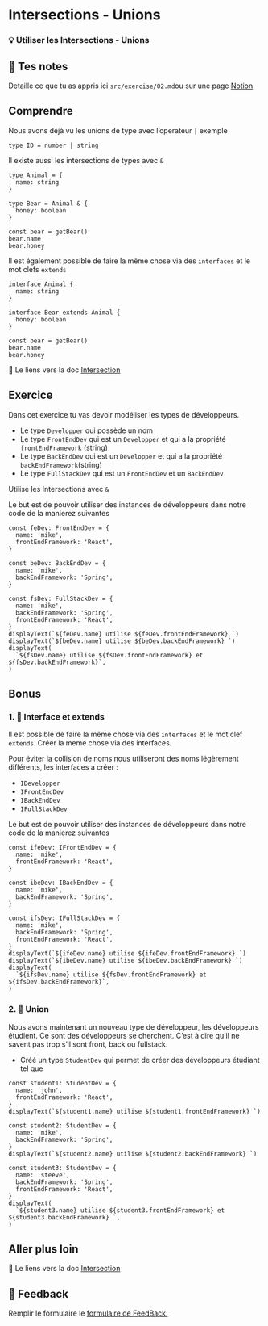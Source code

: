 # Intersections - Unions

### 💡 Utiliser les Intersections - Unions

## 📝 Tes notes

Detaille ce que tu as appris ici
`src/exercise/02.md`ou sur une page [Notion](https://go.mikecodeur.com/course-notes-template)

## Comprendre

Nous avons déjà vu les unions de type avec l’operateur `|` exemple

```tsx
type ID = number | string
```

Il existe aussi les intersections de types avec `&`

```tsx
type Animal = {
  name: string
}

type Bear = Animal & {
  honey: boolean
}

const bear = getBear()
bear.name
bear.honey
```

Il est également possible de faire la même chose via des `interfaces` et le mot
clefs `extends`

```tsx
interface Animal {
  name: string
}

interface Bear extends Animal {
  honey: boolean
}

const bear = getBear()
bear.name
bear.honey
```

📑 Le liens vers la doc
[Intersection](https://www.typescriptlang.org/docs/handbook/2/everyday-types.html#differences-between-type-aliases-and-interfaces)

## Exercice

Dans cet exercice tu vas devoir modéliser les types de développeurs.

- Le type `Developper` qui possède un nom
- Le type `FrontEndDev` qui est un `Developper` et qui a la propriété
  `frontEndFramework` (string)
- Le type `BackEndDev` qui est un `Developper` et qui a la propriété
  `backEndFramework`(string)
- Le type `FullStackDev` qui est un `FrontEndDev` et un `BackEndDev`

Utilise les Intersections avec `&`

Le but est de pouvoir utiliser des instances de développeurs dans notre code de
la manierez suivantes

```tsx
const feDev: FrontEndDev = {
  name: 'mike',
  frontEndFramework: 'React',
}

const beDev: BackEndDev = {
  name: 'mike',
  backEndFramework: 'Spring',
}

const fsDev: FullStackDev = {
  name: 'mike',
  backEndFramework: 'Spring',
  frontEndFramework: 'React',
}
displayText(`${feDev.name} utilise ${feDev.frontEndFramework} `)
displayText(`${beDev.name} utilise ${beDev.backEndFramework} `)
displayText(
  `${fsDev.name} utilise ${fsDev.frontEndFramework} et ${fsDev.backEndFramework}`,
)
```

## Bonus

### 1. 🚀 Interface et extends

Il est possible de faire la même chose via des `interfaces` et le mot clef
`extends`. Créer la meme chose via des interfaces.

Pour éviter la collision de noms nous utiliseront des noms légèrement
différents, les interfaces a créer :

- `IDevelopper`
- `IFrontEndDev`
- `IBackEndDev`
- `IFullStackDev`

Le but est de pouvoir utiliser des instances de développeurs dans notre code de
la manierez suivantes

```tsx
const ifeDev: IFrontEndDev = {
  name: 'mike',
  frontEndFramework: 'React',
}

const ibeDev: IBackEndDev = {
  name: 'mike',
  backEndFramework: 'Spring',
}

const ifsDev: IFullStackDev = {
  name: 'mike',
  backEndFramework: 'Spring',
  frontEndFramework: 'React',
}
displayText(`${ifeDev.name} utilise ${ifeDev.frontEndFramework} `)
displayText(`${ibeDev.name} utilise ${ibeDev.backEndFramework} `)
displayText(
  `${ifsDev.name} utilise ${fsDev.frontEndFramework} et ${ifsDev.backEndFramework}`,
)
```

### 2. 🚀 Union

Nous avons maintenant un nouveau type de développeur, les développeurs étudient.
Ce sont des développeurs se cherchent. C’est à dire qu’il ne savent pas trop
s’il sont front, back ou fullstack.

- Créé un type `StudentDev` qui permet de créer des développeurs étudiant tel
  que

```tsx
const student1: StudentDev = {
  name: 'john',
  frontEndFramework: 'React',
}
displayText(`${student1.name} utilise ${student1.frontEndFramework} `)

const student2: StudentDev = {
  name: 'mike',
  backEndFramework: 'Spring',
}
displayText(`${student2.name} utilise ${student2.backEndFramework} `)

const student3: StudentDev = {
  name: 'steeve',
  backEndFramework: 'Spring',
  frontEndFramework: 'React',
}
displayText(
  `${student3.name} utilise ${student3.frontEndFramework} et  ${student3.backEndFramework} `,
)
```

## Aller plus loin

📑 Le liens vers la doc
[Intersection](https://www.typescriptlang.org/docs/handbook/2/everyday-types.html#differences-between-type-aliases-and-interfaces)

## 🐜 Feedback

Remplir le formulaire le
[formulaire de FeedBack.](https://go.mikecodeur.com/cours-react-avis?entry.1912869708=TypeScript%20PRO&entry.1430994900=4.TypeScript%20Avancee&entry.533578441=01%20Les%20Intersections%20Unions)
